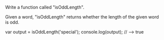 Write a function called "isOddLength".

Given a word, "isOddLength" returns whether the length of the given word is odd.

var output = isOddLength('special');
console.log(output); // --> true
